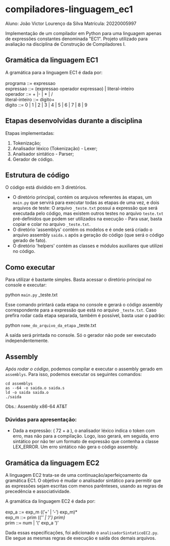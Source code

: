 # compiladores-linguagem_ec1

Aluno: João Victor Lourenço da Silva
Matrícula: 20220005997

Implementação de um compilador em Python para uma linguagem apenas de expressões constantes denominada "EC1". Projeto utilizado para avaliação na disciplina de Construção de Compiladores I. 

## Gramática da linguagem EC1

 A gramática para a linguagem EC1 é dada por: <br><br>
 programa ::= expressao <br>
 expressao ::= (expressao operador expressao) | literal-inteiro <br>
 operador ::= + |- | * | / <br>
 literal-inteiro ::= digito+ <br>
 digito ::= 0 | 1 | 2 | 3 | 4 | 5 | 6 | 7 | 8 | 9 <br>

## Etapas desenvolvidas durante a disciplina

Etapas implementadas:
1. Tokenização;
2. Analisador léxico (Tokenização) - Lexer;
3. Anailsador sintático - Parser;
4. Gerador de código.

## Estrutura de código

O código está dividido em 3 diretórios. 

- O diretório principal, contém os arquivos referentes às etapas, um `main.py` que servirá para executar todas as etapas de uma vez, e dois arquivos de teste: O arquivo `_teste.txt` possui a expressão que será executada pelo código, mas existem outros testes no arquivo `teste.txt` pré-definidos que podem ser utilizados na execução - Para usar, basta copiar e colar no arquivo `_teste.txt`. 
- O diretório 'assemblys' contém os modelos e é onde será criado o arquivo assembly `saida.s` após a geração do código (que será o código gerado de fato).
- O diretório 'helpers' contém as classes e módulos auxiliares que utilizei no código.

## Como executar

Para utilizar é bastante simples. Basta acessar o diretório principal no console e executar: 

python `main.py` _teste.txt

Esse comando printará cada etapa no console e gerará o código assembly correspondente para a expressão que está no arquivo `_teste.txt`.
Caso prefira rodar cada etapa separada, também é possível, basta usar o padrão:

python `nome_do_arquivo_da_etapa` _teste.txt

A saída será printada no console. Só o gerador não pode ser executado independentemente.

## Assembly

*Após rodar o código*, podemos compilar e executar o assembly gerado em `assemblys`. Para isso, podemos executar os seguintes comandos:

`cd assemblys` <br>
`as --64 -o saida.o saida.s` <br>
`ld -o saida saida.o` <br>
`./saida` <br>

Obs.: Assembly x86-64 AT&T

### Dúvidas para apresentação:

- Dada a expressão: ( 72 + a ), o analisador léxico indica o token com erro, mas não para a compilação. Logo, isso gerará, em seguida, erro sintático por não ter um formato de expressão que contenha a classe LEX_ERROR. Um erro sintático não gera o código assembly.

## Gramática da linguagem EC2

A linguagem EC2 trata-se de uma continuação/aperfeiçoamento da gramática EC1. O objetivo é mudar o analisador sintático para permitir que as expressões sejam escritas com menos parênteses, usando as regras de precedência e associatividade.

A gramática da linguagem EC2 é dada por: <br><br>
exp_a ::= exp_m ((’+’ | ’-’) exp_m)* <br>
exp_m ::= prim ((’*’ | ’/’) prim)* <br>
prim ::= num | ’(’ exp_a ’)’ <br>

Dada essas especificações, foi adicionado o `analisadorSintaticoEC2.py`. Ele segue as mesmas regras de execução e saída dos demais arquivos.